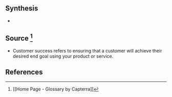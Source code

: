 ## Synthesis
- 
## Source [^1]
- Customer success refers to ensuring that a customer will achieve their desired end goal using your product or service.
## References

[^1]: [[Home Page - Glossary by Capterra]]